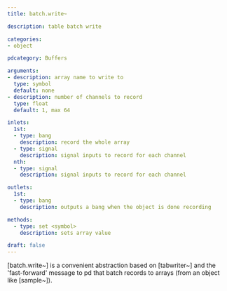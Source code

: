 ```yaml
---
title: batch.write~

description: table batch write

categories:
- object

pdcategory: Buffers

arguments:
- description: array name to write to
  type: symbol
  default: none
- description: number of channels to record
  type: float
  default: 1, max 64

inlets:
  1st:
  - type: bang
    description: record the whole array
  - type: signal
    description: signal inputs to record for each channel
  nth:
  - type: signal
    description: signal inputs to record for each channel

outlets:
  1st:
  - type: bang
    description: outputs a bang when the object is done recording

methods:
  - type: set <symbol>
    description: sets array value

draft: false
---
```


[batch.write~] is a convenient abstraction based on [tabwriter~] and the 'fast-forward' message to pd that batch records to arrays (from an object like [sample~]).

